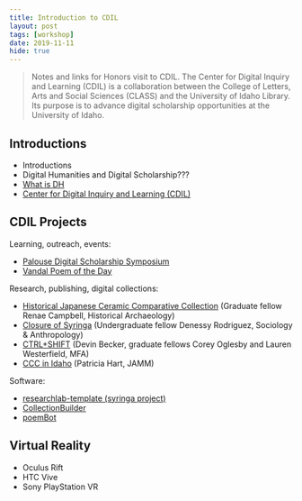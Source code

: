 ```yaml
---
title: Introduction to CDIL
layout: post
tags: [workshop]
date: 2019-11-11
hide: true
---
```


> Notes and links for Honors visit to CDIL. 
> The Center for Digital Inquiry and Learning (CDIL) is a collaboration between the College of Letters, Arts and Social Sciences (CLASS) and the University of Idaho Library. 
> Its purpose is to advance digital scholarship opportunities at the University of Idaho.

## Introductions

- Introductions
- Digital Humanities and Digital Scholarship???
- [What is DH](https://whatisdigitalhumanities.com/)
- [Center for Digital Inquiry and Learning (CDIL)](https://cdil.lib.uidaho.edu/)

## CDIL Projects

Learning, outreach, events:

- [Palouse Digital Scholarship Symposium](https://palousedh.github.io/symposium/)
- [Vandal Poem of the Day](https://poetry.lib.uidaho.edu/)

Research, publishing, digital collections: 

- [Historical Japanese Ceramic Comparative Collection](https://www.lib.uidaho.edu/digital/hjccc/) (Graduate fellow Renae Campbell, Historical Archaeology)
- [Closure of Syringa](https://uidaho.maps.arcgis.com/apps/Cascade/index.html?appid=a459d05f5e2c4b5c9cd9e535e0c4afaa) (Undergraduate fellow Denessy Rodriguez, Sociology & Anthropology)
- [CTRL+SHIFT](https://ctrl-shift.org) (Devin Becker, graduate fellows Corey Oglesby and Lauren Westerfield, MFA)
- [CCC in Idaho](https://www.lib.uidaho.edu/digital/cccidaho/) (Patricia Hart, JAMM)

Software: 

- [researchlab-template (syringa project)](https://github.com/uidaholib/syringa-project)
- [CollectionBuilder](https://collectionbuilder.github.io/)
- [poemBot](https://github.com/evanwill/poemBot)

## Virtual Reality

- Oculus Rift
- HTC Vive
- Sony PlayStation VR
